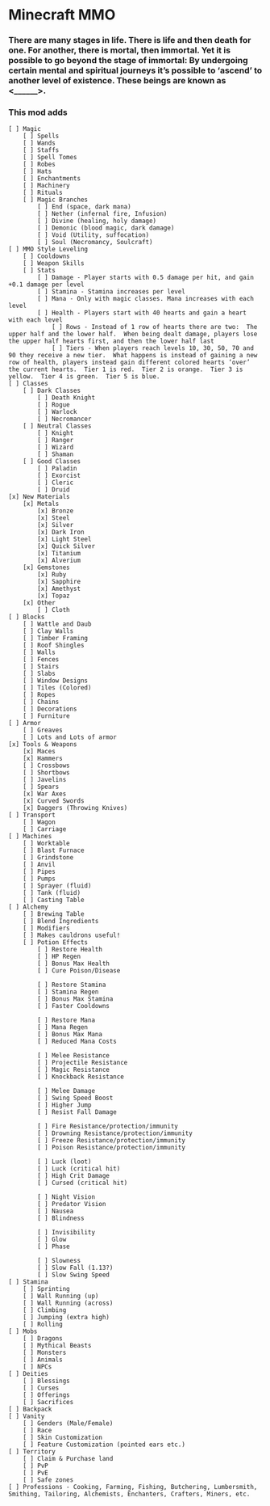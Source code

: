 # Minecraft MMO
### There are many stages in life.  There is life and then death for one.  For another, there is mortal, then immortal.  Yet it is possible to go beyond the stage of immortal:  By undergoing certain mental and spiritual journeys it’s possible to ‘ascend’ to another level of existence.  These beings are known as <______>.  


### This mod adds
    [ ] Magic
        [ ] Spells
        [ ] Wands
        [ ] Staffs
        [ ] Spell Tomes
        [ ] Robes
        [ ] Hats
        [ ] Enchantments
        [ ] Machinery
        [ ] Rituals
        [ ] Magic Branches
            [ ] End (space, dark mana)
            [ ] Nether (infernal fire, Infusion)
            [ ] Divine (healing, holy damage)
            [ ] Demonic (blood magic, dark damage)
            [ ] Void (Utility, suffocation)
            [ ] Soul (Necromancy, Soulcraft)
    [ ] MMO Style Leveling
        [ ] Cooldowns
        [ ] Weapon Skills
        [ ] Stats
            [ ] Damage - Player starts with 0.5 damage per hit, and gain +0.1 damage per level
            [ ] Stamina - Stamina increases per level
            [ ] Mana - Only with magic classes. Mana increases with each level
            [ ] Health - Players start with 40 hearts and gain a heart with each level
                [ ] Rows - Instead of 1 row of hearts there are two:  The upper half and the lower half.  When being dealt damage, players lose the upper half hearts first, and then the lower half last
                [ ] Tiers - When players reach levels 10, 30, 50, 70 and 90 they receive a new tier.  What happens is instead of gaining a new row of health, players instead gain different colored hearts ‘over’ the current hearts.  Tier 1 is red.  Tier 2 is orange.  Tier 3 is yellow.  Tier 4 is green.  Tier 5 is blue.
    [ ] Classes
        [ ] Dark Classes
            [ ] Death Knight
            [ ] Rogue
            [ ] Warlock
            [ ] Necromancer
        [ ] Neutral Classes
            [ ] Knight
            [ ] Ranger
            [ ] Wizard
            [ ] Shaman
        [ ] Good Classes
            [ ] Paladin
            [ ] Exorcist
            [ ] Cleric
            [ ] Druid
    [x] New Materials
        [x] Metals
            [x] Bronze
            [x] Steel
            [x] Silver
            [x] Dark Iron
            [x] Light Steel
            [x] Quick Silver
            [x] Titanium
            [x] Alverium
        [x] Gemstones
            [x] Ruby
            [x] Sapphire
            [x] Amethyst
            [x] Topaz
        [x] Other
            [ ] Cloth
    [ ] Blocks
        [ ] Wattle and Daub
        [ ] Clay Walls
        [ ] Timber Framing
        [ ] Roof Shingles
        [ ] Walls
        [ ] Fences
        [ ] Stairs
        [ ] Slabs
        [ ] Window Designs
        [ ] Tiles (Colored)
        [ ] Ropes
        [ ] Chains
        [ ] Decorations
        [ ] Furniture
    [ ] Armor
        [ ] Greaves
        [ ] Lots and Lots of armor
    [x] Tools & Weapons
        [x] Maces
        [x] Hammers
        [ ] Crossbows
        [ ] Shortbows
        [ ] Javelins
        [ ] Spears
        [x] War Axes
        [x] Curved Swords
        [x] Daggers (Throwing Knives)
    [ ] Transport
        [ ] Wagon
        [ ] Carriage
    [ ] Machines
        [ ] Worktable
        [ ] Blast Furnace
        [ ] Grindstone
        [ ] Anvil
        [ ] Pipes
        [ ] Pumps
        [ ] Sprayer (fluid)
        [ ] Tank (fluid)
        [ ] Casting Table
    [ ] Alchemy
        [ ] Brewing Table
        [ ] Blend Ingredients
        [ ] Modifiers
        [ ] Makes cauldrons useful!
        [ ] Potion Effects
            [ ] Restore Health
            [ ] HP Regen
            [ ] Bonus Max Health
            [ ] Cure Poison/Disease

            [ ] Restore Stamina
            [ ] Stamina Regen
            [ ] Bonus Max Stamina
            [ ] Faster Cooldowns
            
            [ ] Restore Mana
            [ ] Mana Regen
            [ ] Bonus Max Mana
            [ ] Reduced Mana Costs
            
            [ ] Melee Resistance
            [ ] Projectile Resistance
            [ ] Magic Resistance
            [ ] Knockback Resistance
            
            [ ] Melee Damage
            [ ] Swing Speed Boost
            [ ] Higher Jump
            [ ] Resist Fall Damage
            
            [ ] Fire Resistance/protection/immunity
            [ ] Drowning Resistance/protection/immunity
            [ ] Freeze Resistance/protection/immunity
            [ ] Poison Resistance/protection/immunity
            
            [ ] Luck (loot)
            [ ] Luck (critical hit)
            [ ] High Crit Damage
            [ ] Cursed (critical hit)
            
            [ ] Night Vision
            [ ] Predator Vision
            [ ] Nausea
            [ ] Blindness
            
            [ ] Invisibility
            [ ] Glow
            [ ] Phase
            
            [ ] Slowness
            [ ] Slow Fall (1.13?)
            [ ] Slow Swing Speed
    [ ] Stamina
        [ ] Sprinting
        [ ] Wall Running (up)
        [ ] Wall Running (across)
        [ ] Climbing
        [ ] Jumping (extra high)
        [ ] Rolling
    [ ] Mobs
        [ ] Dragons
        [ ] Mythical Beasts
        [ ] Monsters
        [ ] Animals
        [ ] NPCs
    [ ] Deities
        [ ] Blessings
        [ ] Curses
        [ ] Offerings
        [ ] Sacrifices
    [ ] Backpack
    [ ] Vanity
        [ ] Genders (Male/Female)
        [ ] Race
        [ ] Skin Customization
        [ ] Feature Customization (pointed ears etc.)
    [ ] Territory
        [ ] Claim & Purchase land
        [ ] PvP
        [ ] PvE
        [ ] Safe zones
    [ ] Professions - Cooking, Farming, Fishing, Butchering, Lumbersmith, Smithing, Tailoring, Alchemists, Enchanters, Crafters, Miners, etc.

        

